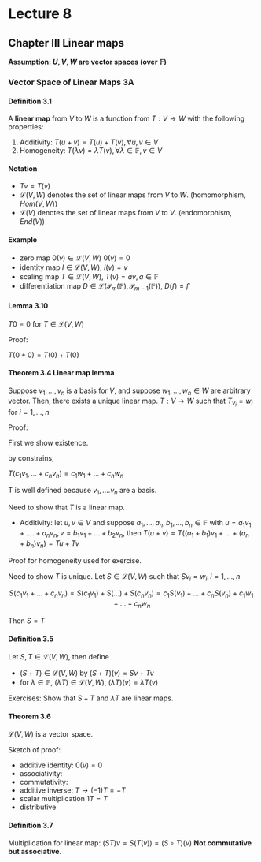 # Lecture 8

## Chapter III Linear maps

**Assumption: $U,V,W$ are vector spaces (over $\mathbb{F}$)**

### Vector Space of Linear Maps 3A

#### Definition 3.1

A **linear map** from $V$ to $W$ is a function from $T:V\to W$ with the following properties:

1. Additivity: $T(u+v)=T(u)+T(v),\forall u,v\in V$
2. Homogeneity: $T(\lambda v)=\lambda T(v),\forall \lambda \in \mathbb{F},v\in V$

#### Notation

* $Tv=T(v)$
* $\mathscr{L}(V,W)$ denotes the set of linear maps from $V$ to $W$. (homomorphism, $Hom(V,W)$)
* $\mathscr{L}(V)$ denotes the set of linear maps from $V$ to $V$. (endomorphism, $End(V)$)

#### Example

* zero map $0(v)\in \mathscr{L}(V,W)$ $0(v)=0$
* identity map $I\in \mathscr{L}(V,W)$, $I(v)=v$
* scaling map $T\in \mathscr{L}(V,W)$, $T(v)=av,a\in \mathbb{F}$
* differentiation map $D\in \mathscr{L}(\mathscr{P}_m(\mathbb{F}),\mathscr{P}_{m-1}(\mathbb{F}))$, $D(f)=f'$

#### Lemma 3.10

$T0=0$ for $T\in \mathscr{L}(V,W)$

Proof:

$T(0+0)=T(0)+T(0)$


#### Theorem 3.4 Linear map lemma

Suppose $v_1,...,v_n$ is a basis for $V$, and suppose $w_1,...,w_n\in W$ are arbitrary vector. Then, there exists a unique linear map. $T:V\to W$ such that $T_{v_i}=w_i$ for $i=1,...,n$

Proof:

First we show existence.

by constrains,

$T(c_1 v_1,...+c_n v_n)=c_1w_1+...+c_n  w_n$

T is well defined because $v_1,....v_n$ are a basis.

Need to show that $T$ is a linear map.

* Additivity: let $u,v\in V$ and suppose $a_1,...,a_n,b_1,...,b_n\in \mathbb{F}$
with $u=a_1v_1+....+a_n v_n ,v=b_1v_1+...+b_2v_n$, then $T(u+v)=T((a_1+b_1)v_1+...+(a_n+b_n)v_n)=Tu+Tv$

Proof for homogeneity used for exercise.

Need to show $T$ is unique. Let $S\in\mathscr{L}(V,W)$ such that $Sv_i=w_i,i=1,...,n$

$$
S(c_1 v_1+...+c_n v_n)=S(c_1v_1)+S(...)+S(c_n v_n)=c_1S(v_1)+...+c_nS(v_n)
+c_1w_1+...+c_nw_n
$$

Then $S=T$

#### Definition 3.5

Let $S,T\in \mathscr{L}(V,W)$, then define

* $(S+T)\in\mathscr{L}(V,W)$ by $(S+T)(v)=Sv+Tv$
* for $\lambda \in \mathbb{F}$, $(\lambda T)\in \mathscr{L}(V,W)$, $(\lambda T)(v)=\lambda T(v)$

Exercises: Show that $S+T$ and $\lambda T$ are linear maps.

#### Theorem 3.6

$\mathscr{L}(V,W)$ is a vector space.

Sketch of proof:

* additive identity: $0(v)=0$
* associativity:
* commutativity:
* additive inverse: $T\to (-1)T=-T$
* scalar multiplication $1T=T$
* distributive

#### Definition 3.7

Multiplication for linear map: $(ST)v=S(T(v))=(S\circ T)(v)$ **Not commutative but associative**.
